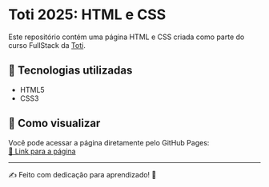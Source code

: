 # Toti 2025: HTML e CSS

Este repositório contém uma página HTML e CSS criada como parte do curso FullStack da [Toti]([https://totidiversidade.com.br/]).

## 🚀 Tecnologias utilizadas

- HTML5
- CSS3

## 📂 Como visualizar

Você pode acessar a página diretamente pelo GitHub Pages:  
[🔗 Link para a página](https://vat-ua.github.io/Toti-2025/)

---

✍️ Feito com dedicação para aprendizado! 🚀

